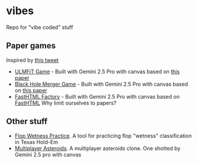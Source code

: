 # vibes
Repo for "vibe coded" stuff

## Paper games
Inspired by [this tweet](https://x.com/emollick/status/1910534521998487709)

* [ULMFiT Game](https://mikonapoli.github.io/vibes/ulmfit.html) - Built with Gemini 2.5 Pro with canvas based on [this paper](https://arxiv.org/abs/1801.06146)
* [Black Hole Merger Game](https://mikonapoli.github.io/vibes/bhmerger.html) - Built with Gemini 2.5 Pro with canvas based on [this paper](https://arxiv.org/abs/2104.10265)
* [FastHTML Factory](https://mikonapoli.github.io/vibes/fasthtml.html) - Built with Gemini 2.5 Pro with canvas based on [FastHTML]([https://arxiv.org/abs/2104.10265](https://docs.fastht.ml/llms-ctx.txt)) Why limit ourselves to papers?

## Other stuff
* [Flop Wetness Practice](https://mikonapoli.github.io/vibes/wetness.html). A tool for practicing flop "wetness" classification in Texas Hold-Em
* [Multiplayer Asteroids](https://mikonapoli.github.io/vibes/asteroids.html). A multiplayer asteroids clone. One shotted by Gemini 2.5 pro with canvas
